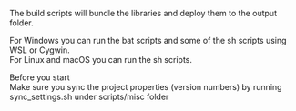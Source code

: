The build scripts will bundle the libraries and deploy them to the output folder.  

For Windows you can run the bat scripts and some of the sh scripts using WSL or Cygwin.  
For Linux and macOS you can run the sh scripts.  

Before you start  
Make sure you sync the project properties (version numbers) by running sync_settings.sh under scripts/misc folder  
